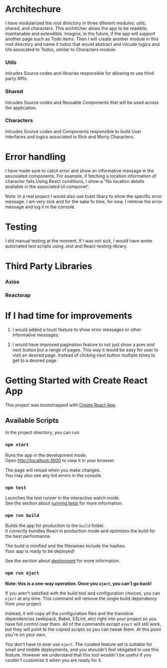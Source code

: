 # Architechure
 I have modularized the root directory in three diferent modules: utils, shared, and characters. This architicher alows the app to be readible, maintanable and extendible. Imagine, in the future, if the app will support another page such as Todo items. Then I will create another module in this root directory and name it todos that would abstract and inlcude logics and UIs assocated to Todos, similar to Characters module. 

 ### Utils
 Inlcudes Source codes and libraries responsible for allowing to use third party APIs. 

 ### Shared
 Inlcudes Source codes and Reusable Components that will be used across the application.

### Characters
 Inlcudes Source codes and Components responsible to build User interfaces and logics associated to Rick and Morty Characters.

 # Error handling
 I have made sure to catch error and show an informative message in the assosiated components. For example, if fetching a location information of character fails.Using React conditions, I show a "No location details avaliable in the associated UI componet'. 

 Note: In a real project I would also use toast libary to show the specific error message. I am very sick and for the sake fo time, for now, I retreive the error message and log it in the console.

 # Testing
 I did manual testing at the moment, If I was not sick, I would have wrote automated test scripts using Jest and React-testing-library.

 # Third Party Libraries
 ### Axios
 ### Reactsrap

 # If I had time for improvements
 1. I would added a toust feature to show error messages or other informative messages.

 2. I would have improved pagination feature to not just show a prev and next buttun but a range of pages. This way it would be easy for user to visit an desired page. Instead of clicking next button multiple times to get to a desired page.



# Getting Started with Create React App

This project was bootstrapped with [Create React App](https://github.com/facebook/create-react-app).

## Available Scripts

In the project directory, you can run:

### `npm start`

Runs the app in the development mode.\
Open [http://localhost:3000](http://localhost:3000) to view it in your browser.

The page will reload when you make changes.\
You may also see any lint errors in the console.

### `npm test`

Launches the test runner in the interactive watch mode.\
See the section about [running tests](https://facebook.github.io/create-react-app/docs/running-tests) for more information.

### `npm run build`

Builds the app for production to the `build` folder.\
It correctly bundles React in production mode and optimizes the build for the best performance.

The build is minified and the filenames include the hashes.\
Your app is ready to be deployed!

See the section about [deployment](https://facebook.github.io/create-react-app/docs/deployment) for more information.

### `npm run eject`

**Note: this is a one-way operation. Once you `eject`, you can't go back!**

If you aren't satisfied with the build tool and configuration choices, you can `eject` at any time. This command will remove the single build dependency from your project.

Instead, it will copy all the configuration files and the transitive dependencies (webpack, Babel, ESLint, etc) right into your project so you have full control over them. All of the commands except `eject` will still work, but they will point to the copied scripts so you can tweak them. At this point you're on your own.

You don't have to ever use `eject`. The curated feature set is suitable for small and middle deployments, and you shouldn't feel obligated to use this feature. However we understand that this tool wouldn't be useful if you couldn't customize it when you are ready for it.
